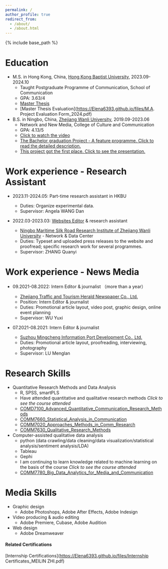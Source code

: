 ```yaml
---
permalink: /
author_profile: true
redirect_from: 
  - /about/
  - /about.html
---
```


{% include base_path %}

Education
======
* M.S. in Hong Kong, China, [Hong Kong Baptist University](https://www.comm.hkbu.edu.hk/comd-www/english/front/index.htm), 2023.09-2024.10
  * Taught Postgraduate Programme of Communication, School of Communication
  * GPA: 3.63/4
  * [Master Thesis](https://Elena6393.github.io/files/the_sample_pages_of_thesis.pdf)
  * [Master Thesis Evaluation](https://Elena6393.github.io/files/M.A. Project Evaluation Form_2024.pdf)
* B.S. in Ningbo, China, [Zhejiang Wanli University](https://www.zwu.edu.cn/), 2019.09-2023.06
  * Network and New Media, College of Culture and Communication
  * GPA: 4.13/5
  * [Click to watch the video](https://drive.google.com/file/d/1UuREPSf0aJM6JNVkVt-gV1odsQi3xW6U/view?usp=drive_link)
  * [The Bachelor graduation Project - A feature programme. Click to read the detailed description.](https://Elena6393.github.io/files/毕业设计工作说明.pdf)
  * [This project got the first place. Click to see the presentation.](https://mp.weixin.qq.com/s/Sb6wG1dNnQmHpsgBXSEW3A)

Work experience - Research Assistant
======
* 2023.11-2024.05: Part-time research assistant in HKBU
  * Duties: Organize experimental data.
  * Supervisor: Angela WANG Dan

* 2022.03-2023.03: [Websites Editor](https://www.cceecexpo.org/) & research assistant
  * [Ningbo Maritime Silk Road Research Institute of Zhejiang Wanli University](http://www.nbssa.org.cn/art/2015/6/12/art_1229619676_14645.html) - Network & Data Center
  * Duties: Typeset and uploaded press releases to the website and proofread; specific research work for several programmes.
  * Supervisor: ZHANG Quanyi


Work experience - News Media
======
* 09.2021-08.2022: Intern Editor & journalist （more than a year）
  * [Zhejiang Traffic and Tourism Herald Newspaper Co., Ltd.](https://jtyst.zj.gov.cn/col/col1677065/index.html)
  * Position: Intern Editor & journalist
  * Duties:  Promotional article layout, video post, graphic design, online event planning
  * Supervisor: WU Yuxi

* 07.2021-08.2021: Intern Editor & journalist
  * [Suzhou Mingcheng Information Port Development Co., Ltd.](https://www.2500sz.com/)
  * Duties: Promotional article layout, proofreading, interviewing, photography
  * Supervisor: LU Menglan


Research Skills
======
* Quantitative Research Methods and Data Analysis
  * R, SPSS, smartPLS
  * Have attended quantitative and qualitative research methods
  _Click to see the course attended_
  * [COMD7100_Advanced_Quantitative_Communication_Research_Methods](https://Elena6393.github.io/files/COMD7100_Advanced_Quantitative_Communication_Research_Methods.pdf)
  * [COMM7660_Statistical_Analysis_in_Communication](https://Elena6393.github.io/files/COMM7660_Statistical_Analysis_in_Communication.pdf)
  * [COMM7020_Approaches_Methods_in_Comm_Research](https://Elena6393.github.io/files/COMM7020_Approaches_Methods_in_Comm_Research.pdf)
  * [COMM7630_Qualitative_Research_Methods](https://Elena6393.github.io/files/COMM7630_Qualitative_Research_Methods.pdf)
* Computer-assisted qualitative data analysis
  * python (data crawling/data cleaning/data visualization/statistical analysis/sentiment analysis/LDA)
  * Tableau
  * Gephi
  * I am continuing to learn knowledge related to machine learning on the basis of the course
  _Click to see the course attended_
  * [COMM7780_Big_Data_Analytics_for_Media_and_Communication](https://Elena6393.github.io/files/COMM7780_Big_Data_Analytics_for_Media_and_Communication.pdf)

Media Skills
======
* Graphic design
  * Adobe Photoshops, Adobe After Effects, Adobe Indesign
* Video producing & audio editing
  * Adobe Premiere, Cubase, Adobe Audition
* Web design
  * Adobe Dreamweaver

#### Related Certifications
[Internship Certifications](https://Elena6393.github.io/files/Internship Certificates_MEILIN ZHI.pdf)
